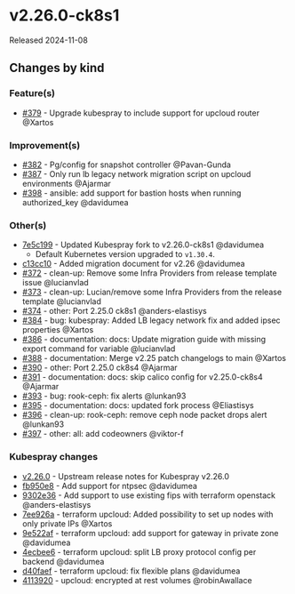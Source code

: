 # v2.26.0-ck8s1

Released 2024-11-08

## Changes by kind

### Feature(s)

- [#379](https://github.com/elastisys/compliantkubernetes-kubespray/pull/379) - Upgrade kubespray to include support for upcloud router @Xartos

### Improvement(s)

- [#382](https://github.com/elastisys/compliantkubernetes-kubespray/pull/382) - Pg/config for snapshot controller @Pavan-Gunda
- [#387](https://github.com/elastisys/compliantkubernetes-kubespray/pull/387) - Only run lb legacy network migration script on upcloud environments @Ajarmar
- [#398](https://github.com/elastisys/compliantkubernetes-kubespray/pull/398) - ansible: add support for bastion hosts when running authorized_key @davidumea

### Other(s)

- [7e5c199](https://github.com/elastisys/compliantkubernetes-kubespray/commit/7e5c199d2419236ee4ffcf99a3710e02f6638dc8) - Updated Kubespray fork to v2.26.0-ck8s1 @davidumea
  - Default Kubernetes version upgraded to `v1.30.4`.
- [c13cc10](https://github.com/elastisys/compliantkubernetes-kubespray/commit/c13cc10528b8b46cf2caf97122a180a647d069ab) - Added migration document for v2.26 @davidumea
- [#372](https://github.com/elastisys/compliantkubernetes-kubespray/pull/372) - clean-up: Remove some Infra Providers from release template issue @lucianvlad
- [#373](https://github.com/elastisys/compliantkubernetes-kubespray/pull/373) - clean-up: Lucian/remove some Infra Providers from the release template @lucianvlad
- [#374](https://github.com/elastisys/compliantkubernetes-kubespray/pull/374) - other: Port 2.25.0 ck8s1 @anders-elastisys
- [#384](https://github.com/elastisys/compliantkubernetes-kubespray/pull/384) - bug: kubespray: Added LB legacy network fix and added ipsec properties @Xartos
- [#386](https://github.com/elastisys/compliantkubernetes-kubespray/pull/386) - documentation: docs: Update migration guide with missing export command for variable @lucianvlad
- [#388](https://github.com/elastisys/compliantkubernetes-kubespray/pull/388) - documentation: Merge v2.25 patch changelogs to main @Xartos
- [#390](https://github.com/elastisys/compliantkubernetes-kubespray/pull/390) - other: Port 2.25.0 ck8s4 @Ajarmar
- [#391](https://github.com/elastisys/compliantkubernetes-kubespray/pull/391) - documentation: docs: skip calico config for v2.25.0-ck8s4 @Ajarmar
- [#393](https://github.com/elastisys/compliantkubernetes-kubespray/pull/393) - bug: rook-ceph: fix alerts @lunkan93
- [#395](https://github.com/elastisys/compliantkubernetes-kubespray/pull/395) - documentation: docs: updated fork process @Eliastisys
- [#396](https://github.com/elastisys/compliantkubernetes-kubespray/pull/396) - clean-up: rook-ceph: remove ceph node packet drops alert @lunkan93
- [#397](https://github.com/elastisys/compliantkubernetes-kubespray/pull/397) - other: all: add codeowners @viktor-f

### Kubespray changes

- [v2.26.0](https://github.com/kubernetes-sigs/kubespray/releases/tag/v2.26.0) - Upstream release notes for Kubespray v2.26.0
- [fb950e8](https://github.com/elastisys/kubespray/commit/fb950e8a58cfa164e2cbb1000d9af454cd274ace) - Add support for ntpsec @davidumea
- [9302e36](https://github.com/elastisys/kubespray/commit/9302e36f8548c3ef613e70ba2b36ccf67f41bd90) - Add support to use existing fips with terraform openstack @anders-elastisys
- [7ee926a](https://github.com/elastisys/kubespray/commit/7ee926a696186a41eb5e2a1bf8ca3cb80011b107) - terraform upcloud: Added possibility to set up nodes with only private IPs @Xartos
- [9e522af](https://github.com/elastisys/kubespray/commit/9e522affc281fddee740386a2d49724fe7a5d13a) - terraform upcloud: add support for gateway in private zone @davidumea
- [4ecbee6](https://github.com/elastisys/kubespray/commit/4ecbee6c0f245a6ba0fb33eba36bfd97e5211c14) - terraform upcloud: split LB proxy protocol config per backend @davidumea
- [d40faef](https://github.com/elastisys/kubespray/commit/d40faef54f47ff26442ff271e6ec01b251d948d9) - terraform upcloud: fix flexible plans @davidumea
- [4113920](https://github.com/elastisys/kubespray/commit/4113920ad99e7f1853c3c215534375bd43766b45) - upcloud: encrypted at rest volumes @robinAwallace
